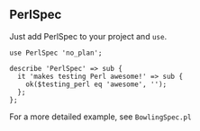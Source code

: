 ## PerlSpec ##

Just add PerlSpec to your project and `use`.

    use PerlSpec 'no_plan';

    describe 'PerlSpec' => sub {
      it 'makes testing Perl awesome!' => sub {
        ok($testing_perl eq 'awesome', '');
      };
    };


For a more detailed example, see `BowlingSpec.pl`
